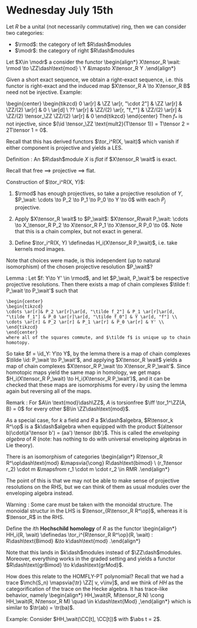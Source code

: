 # Wednesday July 15th

Let $R$ be a unital (not necessarily commutative) ring, then we can consider two categories:

- $\rmod$: the category of left $R\dash$modules
- $\modr$: the category of right $R\dash$modules

Let $X\in \modr$ a consider the functor
\begin{align*}
X\tensor_R \wait: \rmod \to \ZZ\dash\text{mod} \\
Y &\mapsto X\tensor_R Y
.\end{align*}

Given a short exact sequence, we obtain a right-exact sequence, i.e. this functor is right-exact and the induced map $X\tensor_R A \to X\tensor_R B$ need not be injective.
Example:

\begin{center}
\begin{tikzcd}
0 \ar[r] & \ZZ \ar[r, "\cdot 2"] & \ZZ \ar[r] & \ZZ/(2) \ar[r] & 0 \\
\ar[d] \\
?? \ar[r] & \ZZ/(2) \ar[r, "f_*"] & \ZZ/(2) \ar[r] & \ZZ/(2) \tensor_\ZZ \ZZ/(2) \ar[r] & 0
\end{tikzcd}
\end{center}
Then $f_*$ is not injective, since $(\id \tensor_\ZZ \text{mult2}(T\tensor 1)) = T\tensor 2 = 2T\tensor 1 = 0$.

Recall that this has derived functors $\tor_i^R(X, \wait)$ which vanish if either component is projective and yields a LES.

Definition
: An $R\dash$module $X$ is *flat* if $X\tensor_R \wait$ is exact.


Recall that free $\implies$ projective $\implies$ flat.

Construction of $\tor_i^R(X, Y)$:

1. $\rmod$ has enough projectives, so take a projective resolution of $Y$, $P_\wait: \cdots \to P_2 \to P_1 \to P_0 \to Y \to 0$ with each $P_j$ projective.
2. Apply $X\tensor_R \wait$ to $P_\wait$: $X\tensor_R\wait P_\wait: \cdots \to X_\tensor_R P_2 \to X\tensor_R P_1 \to X\tensor_R P_0 \to 0$. 
  Note that this is a chain complex, but not exact in general.

3. Define $\tor_i^R(X, Y) \definedas H_i(X\tensor_R P_\wait)$, i.e. take kernels mod images.

Note that choices were made, is this independent (up to natural isomorphism) of the chosen projective resolution $P_\wait$?

Lemma
:   Let $f: Y\to Y' \in \rmod$, and let $P_\wait, P_\wait'$ be respective projective resolutions.
    Then there exists a map of chain complexes $\tilde f: P_\wait \to P_\wait'$ such that

    \begin{center}
    \begin{tikzcd}
    \cdots \ar[r]& P_2 \ar[r]\ar[d, "\tilde f_2"] & P_1 \ar[r]\ar[d, "\tilde f_1"] & P_0 \ar[r]\ar[d, "\tilde f_0"] & Y \ar[d, "f"] \\
    \cdots \ar[r] & P_2 \ar[r] & P_1 \ar[r] & P_0 \ar[r] & Y' \\
    \end{tikzcd}
    \end{center}
    where all of the squares commute, and $\tilde f$ is unique up to chain homotopy.

So take $f = \id_Y: Y\to Y$, by the lemma there is a map of chain complexes $\tilde \id: P_\wait \to P_\wait'$, and applying $X\tensor_R \wait$ yields a map of chain complexes $X\tensor_R P_\wait \to X\tensor_R P_\wait'$.
Since homotopic maps yield the same map in homology, we get maps $H_i(X\tensor_R P_\wait) \to H_i(X\tensor_R P_\wait')$, and it can be checked that these maps are isomorphisms for every $i$ by using the lemma again but reversing all of the maps.

Remark
: For $A\in \text{mod}\dash\ZZ$, $A$ is torsionfree $\iff \tor_1^\ZZ(A, B) = 0$ for every other $B\in \ZZ\dash\text{mod}$.

As a special case, for $k$ a field and $R$ a $k\dash$algebra, $R\tensor_k R^\op$ is a $k\dash$algebra when equipped with the product $(a\tensor b)\cdot(a'\tensor b') = (aa') \tensor (bb')$.
This is called the *enveloping algebra* of $R$ (note: has nothing to do with universal enveloping algebras in Lie theory).

There is an isomorphism of categories
\begin{align*}
R\tensor_R R^\op\dash\text{mod} &\mapsvia{\cong} R\dash\text{bimod} \\
(r_1\tensor r_2) \cdot m &\mapsfrom
r_1 \cdot m \cdot r_2 \in RMR 
.\end{align*}

The point of this is that we may not be able to make sense of projective resolutions on the RHS, but we can think of them as usual modules over the enveloping algebra instead.

Warning
: Some care must be taken with the monoidal structure.
  The monoidal structur in the LHS is $\tensor_{R\tensor_R R^\op}$, whereas it is $\tensor_R$ in the RHS.

Define the $i$th **Hochschild homology** of $R$ as the functor
\begin{align*}
HH_i(R, \wait) \definedas \tor_i^{R\tensor_R R^\op}(R, \wait) : R\dash\text{Bimod} &\to k\dash\text{mod}
.\end{align*}

Note that this lands in $k\dash$modules instead of $\ZZ\dash$modules.
Moreover, everything works in the graded setting and yields a functor $R\dash\text{grBimod} \to k\dash\text{grMod}$.

How does this relate to the HOMFLY-PT polynomial?
Recall that we had a trace $\mch(S_n) \mapsvia{\tr}  \ZZ[ v, v\inv]$, and we think of $HH$ as the categorification of the trace on the Hecke algebra.
It has trace-like behavior, namely
\begin{align*}
HH_\wait(R, M\tensor_R N) \cong HH_\wait(R, N\tensor_R M) \quad \in k\dash\text{Mod}
,\end{align*}
which is similar to $\tr(ab) = \tr(ba)$.

Example:
Consider $HH_\wait(\CC[t], \CC[t])$ with $\abs t = 2$.
